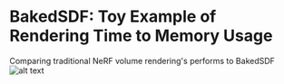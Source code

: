 # BakedSDF: Toy Example of Rendering Time to Memory Usage
Comparing traditional NeRF volume rendering's performs to BakedSDF
![alt text](https://www.melskitchencafe.com/wp-content/uploads/french-bread2.jpg)
